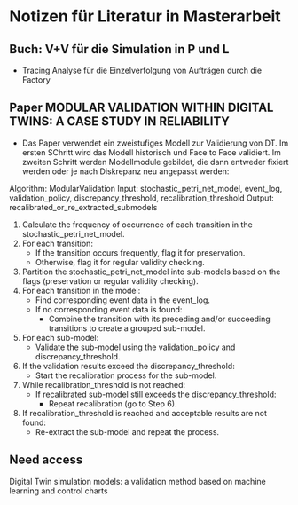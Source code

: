 # Notizen für Literatur in Masterarbeit

## Buch: V+V für die Simulation in P und L

- Tracing Analyse für die Einzelverfolgung von Aufträgen durch die Factory

## Paper MODULAR VALIDATION WITHIN DIGITAL TWINS: A CASE STUDY IN RELIABILITY

- Das Paper verwendet ein zweistufiges Modell zur Validierung von DT. Im ersten SChritt wird das Modell historisch und Face to Face validiert. Im zweiten Schritt werden Modellmodule gebildet, die dann entweder fixiert werden oder je nach Diskrepanz neu angepasst werden:

Algorithm: ModularValidation
Input: stochastic_petri_net_model, event_log, validation_policy, discrepancy_threshold, recalibration_threshold
Output: recalibrated_or_re_extracted_submodels

1. Calculate the frequency of occurrence of each transition in the stochastic_petri_net_model.
2. For each transition:
    - If the transition occurs frequently, flag it for preservation.
    - Otherwise, flag it for regular validity checking.
3. Partition the stochastic_petri_net_model into sub-models based on the flags (preservation or regular validity checking).
4. For each transition in the model:
    - Find corresponding event data in the event_log.
    - If no corresponding event data is found:
        - Combine the transition with its preceding and/or succeeding transitions to create a grouped sub-model.
5. For each sub-model:
    - Validate the sub-model using the validation_policy and discrepancy_threshold.
6. If the validation results exceed the discrepancy_threshold:
    - Start the recalibration process for the sub-model.
7. While recalibration_threshold is not reached:
    - If recalibrated sub-model still exceeds the discrepancy_threshold:
        - Repeat recalibration (go to Step 6).
8. If recalibration_threshold is reached and acceptable results are not found:
    - Re-extract the sub-model and repeat the process.

## Need access

Digital Twin simulation models: a validation method based on machine learning and control charts

